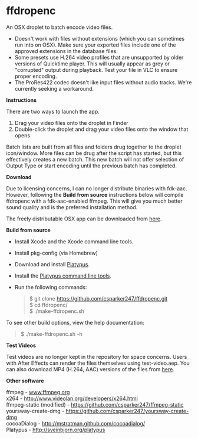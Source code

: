 ffdropenc
=========
An OSX droplet to batch encode video files.

* Doesn't work with files without extensions (which you can sometimes run into on OSX). Make sure your exported files include one of the approved extensions in the database files.
* Some presets use H.264 video profiles that are unsupported by older versions of Quicktime player. This will usually appear as grey or "corrupted" output during playback. Test your file in VLC to ensure proper encoding.  
* The ProRes422 codec doesn't like input files without audio tracks. We're currently seeking a workaround.

**Instructions**

There are two ways to launch the app.
 1) Drag your video files onto the droplet in Finder  
 2) Double-click the droplet and drag your video files onto the
 window that opens
 
Batch lists are built from all files and folders drug together to the
droplet icon/window. More files can be drug after the script has
started, but this effectively creates a new batch. This new batch will
not offer selection of Output Type or start encoding until the previous
batch has completed.

**Download**
  
Due to licensing concerns, I can no longer distribute binaries with fdk-aac. However, following the **Build from source** instructions below will compile 
ffdropenc with a fdk-aac-enabled ffmpeg. This will give you much better sound quality and is the preferred installation method.  
  
The freely distributable OSX app can be downloaded from [here](https://dl.dropboxusercontent.com/u/13015285/ffdropenc-latest-free.dmg "Download ffdropenc on Dropbox").  

**Build from source**
  
* Install Xcode and the Xcode command line tools.  
* Install pkg-config (via Homebrew)
* Download and install [Platypus](http://sveinbjorn.org/platypus).
* Install the [Platypus command line tools](http://sveinbjorn.org/files/manpages/PlatypusDocumentation.html#51).  
* Run the following commands:  

	> $ git clone https://github.com/csparker247/ffdropenc.git  
	> $ cd ffdropenc/  
	> $ ./make-ffdropenc.sh 

To see other build options, view the help documentation:  
> $ ./make-ffdropenc.sh -h  
  
**Test Videos**  

Test videos are no longer kept in the repository for space concerns. Users with After Effects can render the files themselves using test-video.aep. 
You can also download MP4 (H.264, AAC) versions of the files from [here](https://dl.dropboxusercontent.com/u/13015285/ffdropenc-testvideos.zip).
 
**Other software**

ffmpeg - www.ffmpeg.org  
x264 - http://www.videolan.org/developers/x264.html  
ffmpeg-static (modified) - https://github.com/csparker247/ffmpeg-static  
yoursway-create-dmg - https://github.com/csparker247/yoursway-create-dmg  
cocoaDialog - http://mstratman.github.com/cocoadialog/  
Platypus - http://sveinbjorn.org/platypus  
